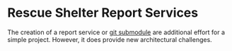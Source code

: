 # Rescue Shelter Report Services  
The creation of a report service or [git submodule](https://git-scm.com/book/en/v2/Git-Tools-Submodules) are additional effort for a simple project. However, it does provide new architectural challenges.  


